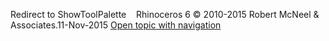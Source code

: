 ---
---

Redirect to ShowToolPalette&#160;
&#160;
Rhinoceros 6 © 2010-2015 Robert McNeel &amp; Associates.11-Nov-2015
 [Open topic with navigation](showtoolpalette.html) 

